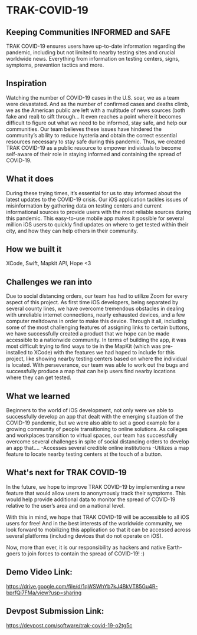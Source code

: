 # TRAK-COVID-19
## Keeping Communities INFORMED and SAFE

TRAK COVID-19 ensures users have up-to-date information regarding the pandemic, including but not limited to nearby testing sites and crucial worldwide news.
Everything from information on testing centers, signs, symptoms, prevention tactics and more.

## Inspiration
Watching the number of COVID-19 cases in the U.S. soar, we as a team were devastated. And as the number of confirmed cases and deaths climb, we as the American public are left with a multitude of news sources (both fake and real) to sift through… It even reaches a point where it becomes difficult to figure out what we need to be informed, stay safe, and help our communities. Our team believes these issues have hindered the community’s ability to reduce hysteria and obtain the correct essential resources necessary to stay safe during this pandemic. Thus, we created TRAK COVID-19 as a public resource to empower individuals to become self-aware of their role in staying informed and containing the spread of COVID-19.

## What it does
During these trying times, it’s essential for us to stay informed about the latest updates to the COVID-19 crisis. Our iOS application tackles issues of misinformation by gathering data on testing centers and current informational sources to provide users with the most reliable sources during this pandemic. This easy-to-use mobile app makes it possible for several million iOS users to quickly find updates on where to get tested within their city, and how they can help others in their community.

## How we built it
XCode, Swift, Mapkit API, Hope <3

## Challenges we ran into
Due to social distancing orders, our team has had to utilize Zoom for every aspect of this project. As first time iOS developers, being separated by several county lines, we have overcome tremendous obstacles in dealing with unreliable internet connections, nearly exhausted devices, and a few computer meltdowns in order to make this device. Through it all, including some of the most challenging features of assigning links to certain buttons, we have successfully created a product that we hope can be made accessible to a nationwide community. In terms of building the app, it was most difficult trying to find ways to tie in the MapKit (which was pre-installed to XCode) with the features we had hoped to include for this project, like showing nearby testing centers based on where the individual is located. With perseverance, our team was able to work out the bugs and successfully produce a map that can help users find nearby locations where they can get tested.

## What we learned
Beginners to the world of iOS development, not only were we able to successfully develop an app that dealt with the emerging situation of the COVID-19 pandemic, but we were also able to set a good example for a growing community of people transitioning to online solutions. As colleges and workplaces transition to virtual spaces, our team has successfully overcome several challenges in spite of social distancing orders to develop an app that…. -Accesses several credible online institutions -Utilizes a map feature to locate nearby testing centers at the touch of a button.

## What's next for TRAK COVID-19
In the future, we hope to improve TRAK COVID-19 by implementing a new feature that would allow users to anonymously track their symptoms. This would help provide additional data to monitor the spread of COVID-19 relative to the user’s area and on a national level.

With this in mind, we hope that TRAK COVID-19 will be accessible to all iOS users for free! And in the best interests of the worldwide community, we look forward to mobilizing this application so that it can be accessed across several platforms (including devices that do not operate on iOS).

Now, more than ever, it is our responsibility as hackers and native Earth-goers to join forces to contain the spread of COVID-19! :)

## Demo Video Link:
https://drive.google.com/file/d/1qWSWhYb7kJ4BkVT85Gu4R-bprfQi7FMa/view?usp=sharing

## Devpost Submission Link:
https://devpost.com/software/trak-covid-19-o2tg5c
